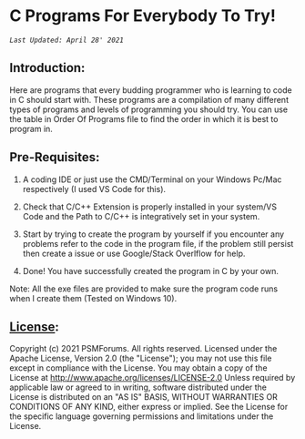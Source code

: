 # C Programs For Everybody To Try!

_`Last Updated: April 28' 2021`_

## Introduction:

Here are programs that every budding programmer who is learning to code in C should start with. 
These programs are a compilation of many different types of programs and levels of programming you should try.
You can use the table in Order Of Programs file to find the order in which it is best to program in.

## Pre-Requisites:

1. A coding IDE or just use the CMD/Terminal on your Windows Pc/Mac respectively (I used VS Code for this).

2. Check that C/C++ Extension is properly installed in your system/VS Code and the Path to C/C++ is integratively set in your system.

3. Start by trying to create the program by yourself if you encounter any problems refer to the code in the program file, 
if the problem still persist then create a issue or use Google/Stack Overlflow for help.

4. Done! You have successfully created the program in C by your own.

Note: All the exe files are provided to make sure the program code runs when I create them (Tested on Windows 10).

## [License](https://github.com/psavarmattas/C-Projects/blob/master/LICENSE):

Copyright (c) 2021 PSMForums. All rights reserved. Licensed under the Apache License, Version 2.0 (the "License"); you may not use this file except in compliance with the License. You may obtain a copy of the License at http://www.apache.org/licenses/LICENSE-2.0 Unless required by applicable law or agreed to in writing, software distributed under the License is distributed on an "AS IS" BASIS, WITHOUT WARRANTIES OR CONDITIONS OF ANY KIND, either express or implied. See the License for the specific language governing permissions and limitations under the License.